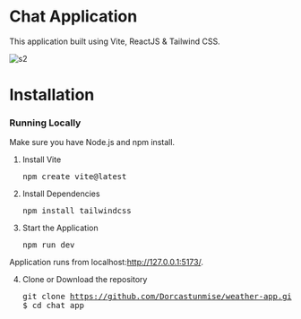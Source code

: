 # Chat Application
  This application built using Vite, ReactJS & Tailwind CSS.
  
  ![s2](./public/images/Screenshot%20(193).png)
   
# Installation

### Running Locally

Make sure you have Node.js and npm install.

  1.  Install Vite
      <pre>npm create vite@latest</pre>

  2. Install Dependencies
      <pre>npm install tailwindcss </pre>
      
  3. Start the Application
     <pre>npm run dev</pre>
  Application runs from localhost:http://127.0.0.1:5173/.
      
  4. Clone or Download the repository 
    <pre>git clone https://github.com/Dorcastunmise/weather-app.git
    $ cd chat app</pre>
  

  
  
